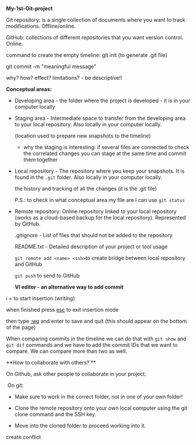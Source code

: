 **My-1st-Git-project**

Git repository: is a single collection of documents where you want to track modifications. Offline/online.

GitHub: collections of different repositories that you want version control. Online.

command to create the empty timeline: git init (to generate .git file)

git commit -m "meaningful message"

why? how? effect? limitations? - be descriptive!!

**Conceptual areas:**

- Developing area - the folder where the project is developed - it is in your computer locally

- Staging area - Intermediate space to transfer from the developing area to your local repository.  Also locally in your computer locally.
  
  (location used to prepare new snapshots to the timeline)
  
  - why the staging is interesting: if several files are connected to check the correlated changes you can stage at the same time and commit them together

- Local repository - The repository where you keep your snapshots. It is found in the `.git` folder. Also locally in your computer locally.
  
  the history and tracking of all the changes (it is the .git file)
  
  P.S.: to check in what conceptual area my file are I can use `git status`

- Remote repository: Online repository linked to your local repository (works as a cloud-based backup for the local repository).  Represented by GitHub.
  
  .gitignore - List of files that should not be added to the repository
  
  README.txt - Detailed description of your project or tool usage
  
  `git remote add <name> <ssh>`to create bridge between local repository and GitHub
  
  `git push` to send to GitHub
  
  **VI editor - an alternative way to add commit**

i = to start insertion (writing)

when finished press <u>esc</u> to exit insertion mode

then type <u>:wq</u> and enter to save and quit (this should appear on the bottom of the page)

When comparing commits in the timeline we can do that with `git show` and `git dif` commands and we have to add the commit IDs that we want to compare. We can compare more than two as well. 

**How to collaborate with others? **

On Github, ask other people to collaborate in your project. 

 On git: 

- Make sure to work in the correct folder, not in one of your own folder!

- Clone the remote repository onto your own local computer using the git clone command and the SSH key. 

- Move into the cloned folder to proceed working into it. 



create conflict
